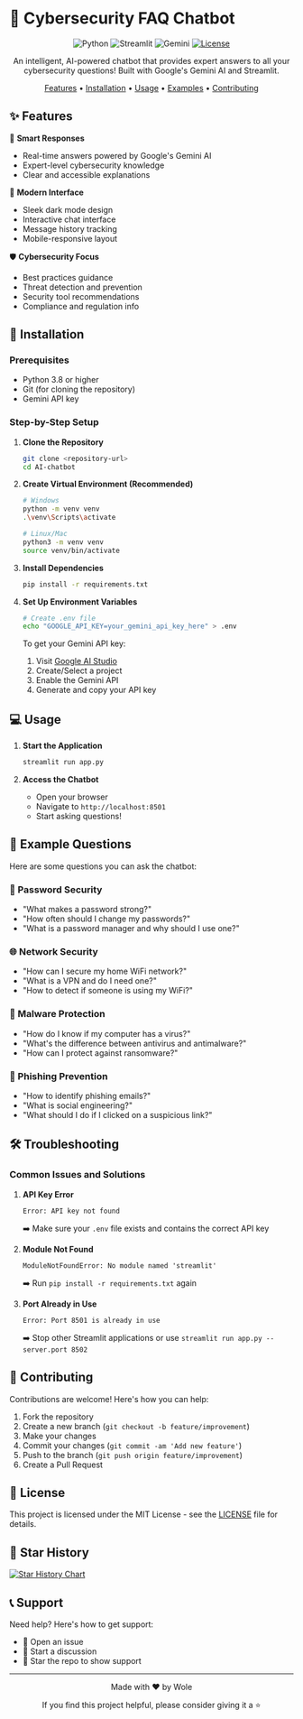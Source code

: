 # 🤖 Cybersecurity FAQ Chatbot

<div align="center">

![Python](https://img.shields.io/badge/Python-3.8%2B-blue?style=for-the-badge&logo=python)
![Streamlit](https://img.shields.io/badge/Streamlit-1.32.0-red?style=for-the-badge&logo=streamlit)
![Gemini](https://img.shields.io/badge/Gemini%20AI-Powered-orange?style=for-the-badge)
[![License](https://img.shields.io/badge/License-MIT-green.svg?style=for-the-badge)](LICENSE)

An intelligent, AI-powered chatbot that provides expert answers to all your cybersecurity questions! Built with Google's Gemini AI and Streamlit.

[Features](#-features) • [Installation](#-installation) • [Usage](#-usage) • [Examples](#-example-questions) • [Contributing](#-contributing)

</div>

## ✨ Features

🎯 **Smart Responses**
- Real-time answers powered by Google's Gemini AI
- Expert-level cybersecurity knowledge
- Clear and accessible explanations

🎨 **Modern Interface**
- Sleek dark mode design
- Interactive chat interface
- Message history tracking
- Mobile-responsive layout

🛡️ **Cybersecurity Focus**
- Best practices guidance
- Threat detection and prevention
- Security tool recommendations
- Compliance and regulation info

## 🚀 Installation

### Prerequisites
- Python 3.8 or higher
- Git (for cloning the repository)
- Gemini API key

### Step-by-Step Setup

1. **Clone the Repository**
   ```bash
   git clone <repository-url>
   cd AI-chatbot
   ```

2. **Create Virtual Environment (Recommended)**
   ```bash
   # Windows
   python -m venv venv
   .\venv\Scripts\activate

   # Linux/Mac
   python3 -m venv venv
   source venv/bin/activate
   ```

3. **Install Dependencies**
   ```bash
   pip install -r requirements.txt
   ```

4. **Set Up Environment Variables**
   ```bash
   # Create .env file
   echo "GOOGLE_API_KEY=your_gemini_api_key_here" > .env
   ```

   To get your Gemini API key:
   1. Visit [Google AI Studio](https://makersuite.google.com/app/apikey)
   2. Create/Select a project
   3. Enable the Gemini API
   4. Generate and copy your API key

## 💻 Usage

1. **Start the Application**
   ```bash
   streamlit run app.py
   ```

2. **Access the Chatbot**
   - Open your browser
   - Navigate to `http://localhost:8501`
   - Start asking questions!

## 🤔 Example Questions

Here are some questions you can ask the chatbot:

### 🔐 Password Security
- "What makes a password strong?"
- "How often should I change my passwords?"
- "What is a password manager and why should I use one?"

### 🌐 Network Security
- "How can I secure my home WiFi network?"
- "What is a VPN and do I need one?"
- "How to detect if someone is using my WiFi?"

### 🦠 Malware Protection
- "How do I know if my computer has a virus?"
- "What's the difference between antivirus and antimalware?"
- "How can I protect against ransomware?"

### 🎣 Phishing Prevention
- "How to identify phishing emails?"
- "What is social engineering?"
- "What should I do if I clicked on a suspicious link?"

## 🛠️ Troubleshooting

### Common Issues and Solutions

1. **API Key Error**
   ```
   Error: API key not found
   ```
   ➡️ Make sure your `.env` file exists and contains the correct API key

2. **Module Not Found**
   ```
   ModuleNotFoundError: No module named 'streamlit'
   ```
   ➡️ Run `pip install -r requirements.txt` again

3. **Port Already in Use**
   ```
   Error: Port 8501 is already in use
   ```
   ➡️ Stop other Streamlit applications or use `streamlit run app.py --server.port 8502`

## 🤝 Contributing

Contributions are welcome! Here's how you can help:

1. Fork the repository
2. Create a new branch (`git checkout -b feature/improvement`)
3. Make your changes
4. Commit your changes (`git commit -am 'Add new feature'`)
5. Push to the branch (`git push origin feature/improvement`)
6. Create a Pull Request

## 📝 License

This project is licensed under the MIT License - see the [LICENSE](LICENSE) file for details.

## 🌟 Star History

[![Star History Chart](https://api.star-history.com/svg?repos=yourusername/AI-chatbot&type=Date)](https://star-history.com/#yourusername/AI-chatbot&Date)

## 📞 Support

Need help? Here's how to get support:

- 📧 Open an issue
- 💬 Start a discussion
- 🌟 Star the repo to show support

---

<div align="center">
Made with ❤️ by Wole

If you find this project helpful, please consider giving it a ⭐
</div> 